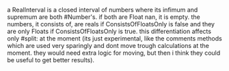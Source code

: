 a RealInterval is a closed interval of numbers where its infimum and supremum are both #Number's. if both are Float nan, it is empty. the numbers, it consists of, are reals if  ConsistsOfFloatsOnly is false and they are only Floats if ConsistsOfFloatsOnly is true. this differentiation affects only #split: at the moment (its just experimental, like the comments methods which are used very sparingly and dont move trough calculations at the moment. they would need extra logic for moving, but then i think they could be useful to get better results).
